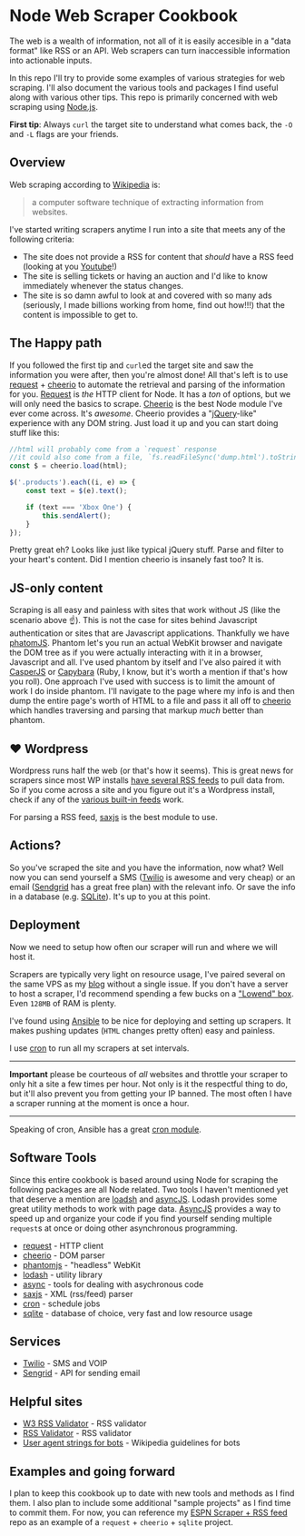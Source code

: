 # Node Web Scraper Cookbook

The web is a wealth of information, not all of it is easily accesible in a "data format" like RSS or an API. Web scrapers can turn inaccessible information into actionable inputs.

In this repo I'll try to provide some examples of various strategies for web scraping. I'll also document the various tools and packages I find useful along with various other tips. This repo is primarily concerned with web scraping using [Node.js][node].

**First tip**: Always `curl` the target site to understand what comes back, the `-O` and `-L` flags are your friends.

## Overview 

Web scraping according to [Wikipedia][wiki] is:

> a computer software technique of extracting information from websites.

I've started writing scrapers anytime I run into a site that meets any of the following criteria:

- The site does not provide a RSS for content that _should_ have a RSS feed (looking at you [Youtube][yt]!)
- The site is selling tickets or having an auction and I'd like to know immediately whenever the status changes.
- The site is so damn awful to look at and covered with so many ads (seriously, I made billions working from home, find out how!!!) that the content is impossible to get to.

## The Happy path

If you followed the first tip and `curl`ed the target site and saw the information you were after, then you're almost done! All that's left is to use [request][request] + [cheerio][cheerio] to automate the retrieval and parsing of the information for you. [Request][request] is _the_ HTTP client for Node. It has a _ton_ of options, but we will only need the basics to scrape. [Cheerio][cheerio] is the best Node module I've ever come across. It's _awesome_. Cheerio provides a "[jQuery][jq]-like" experience with any DOM string. Just load it up and you can start doing stuff like this:

```javascript
//html will probably come from a `request` response
//it could also come from a file, `fs.readFileSync('dump.html').toString();`
const $ = cheerio.load(html);

$('.products').each((i, e) => {
    const text = $(e).text();

    if (text === 'Xbox One') {
        this.sendAlert();
    }
});
```

Pretty great eh? Looks like just like typical jQuery stuff. Parse and filter to your heart's content. Did I mention cheerio is insanely fast too? It is.

## JS-only content

Scraping is all easy and painless with sites that work without JS (like the scenario above :point_up:). This is not the case for sites behind Javascript authentication or sites that are Javascript applications. Thankfully we have [phatomJS][phantom]. Phantom let's you run an actual WebKit browser and navigate the DOM tree as if you were actually interacting with it in a browser, Javascript and all. I've used phantom by itself and I've also paired it with [CasperJS][casper] or [Capybara][capy] (Ruby, I know, but it's worth a mention if that's how you roll). One approach I've used with success is to limit the amount of work I do inside phantom. I'll navigate to the page where my info is and then dump the entire page's worth of HTML to a file and pass it all off to [cheerio][cheerio] which handles traversing and parsing that markup _much_ better than phantom.

## ❤ Wordpress

Wordpress runs half the web (or that's how it seems). This is great news for scrapers since most WP installs [have several RSS feeds][wp] to pull data from. So if you come across a site and you figure out it's a Wordpress install, check if any of the [various built-in feeds][wp] work. 

For parsing a RSS feed, [saxjs][sax] is the best module to use.

## Actions?

So you've scraped the site and you have the information, now what? Well now you can send yourself a SMS ([Twilio][sms] is awesome and very cheap) or an email ([Sendgrid][mail] has a great free plan) with the relevant info. Or save the info in a database (e.g. [SQLite][sql]). It's up to you at this point.

## Deployment

Now we need to setup how often our scraper will run and where we will host it.

Scrapers are typically very light on resource usage, I've paired several on the same VPS as my [blog][blog] without a single issue. If you don't have a server to host a scraper, I'd recommend spending a few bucks on a ["Lowend" box][box]. Even `128MB` of RAM is plenty.

I've found using [Ansible][ansible] to be nice for deploying and setting up scrapers. It makes pushing updates (`HTML` changes pretty often) easy and painless. 

I use [cron][cron] to run all my scrapers at set intervals. 

---

**Important** please be courteous of _all_ websites and throttle your scraper to only hit a site a few times per hour. Not only is it the respectful thing to do, but it'll also prevent you from getting your IP banned. The most often I have a scraper running at the moment is once a hour.

---

Speaking of cron, Ansible has a great [cron module][acron].

## Software Tools

Since this entire cookbook is based around using Node for scraping the following packages are all Node related. Two tools I haven't mentioned yet that deserve a mention are [loadsh][_] and [asyncJS][async]. Lodash provides some great utility methods to work with page data. [AsyncJS][async] provides a way to speed up and organize your code if you find yourself sending multiple `request`s at once or doing other asynchronous programming.

- [request][request] - HTTP client
- [cheerio][cheerio] - DOM parser
- [phantomjs][phantom] - "headless" WebKit
- [lodash][_] - utility library
- [async][async] - tools for dealing with asychronous code
- [saxjs][sax] - XML (rss/feed) parser
- [cron][cron] - schedule jobs
- [sqlite][sql] - database of choice, very fast and low resource usage

## Services

- [Twilio][sms] - SMS and VOIP
- [Sengrid][mail] - API for sending email

## Helpful sites

- [W3 RSS Validator][w3] - RSS validator
- [RSS Validator][rss] - RSS validator
- [User agent strings for bots][bots] - Wikipedia guidelines for bots

## Examples and going forward

I plan to keep this cookbook up to date with new tools and methods as I find them. I also plan to include some additional "sample projects" as I find time to commit them. For now, you can reference my [ESPN Scraper + RSS feed][espn] repo as an example of a `request` + `cheerio` + `sqlite` project.

[phantom]: http://phantomjs.org
[request]: https://github.com/request/request
[cheerio]: https://github.com/cheeriojs/cheerio
[wiki]: https://en.wikipedia.org/wiki/Web_scraping
[sax]: https://github.com/isaacs/sax-js
[sms]: https://www.twilio.com
[_]: https://lodash.com
[async]: https://github.com/caolan/async
[w3]: https://validator.w3.org/feed/
[rss]: http://feedvalidator.org
[bots]: https://meta.wikimedia.org/wiki/User-Agent_policy
[mail]: https://sendgrid.com/pricing
[yt]: https://ytrss.co
[cron]: http://alvinalexander.com/linux/unix-linux-crontab-every-minute-hour-day-syntax
[ansible]: http://docs.ansible.com/ansible/intro_getting_started.html
[wp]: http://codex.wordpress.org/WordPress_Feeds
[casper]: http://casperjs.org
[capy]: https://github.com/jnicklas/capybara
[jq]: http://jquery.com
[sql]: https://github.com/mapbox/node-sqlite3
[blog]: https://adamsimpson.net
[box]: http://lowendbox.com
[acron]: http://docs.ansible.com/ansible/cron_module.html
[node]: http://nodejs.org
[espn]: https://github.com/asimpson/espn-scraper-to-rss